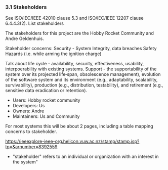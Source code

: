 ### 3.1 Stakeholders

See ISO/IEC/IEEE 42010 clause 5.3 and ISO/IEC/IEEE 12207 clause 6.4.4.3(2).
List stakeholders

The stakeholders for this project are the Hobby Rocket Community and Andre Geldenhuis.

Stakeholder concerns:
Security - System Integrity, data breaches
Safety Hazards (i.e. while arming the ignition charge)

Talk about life cycle - availability, security, effectiveness, usability, interpoerability with existing systems.
Support - the supportability of the system
over its projected life‐span, obsolescence management), evolution of the software system
and its environment (e.g., adaptability, scalability, survivability), production (e.g.,
distribution, testability), and retirement (e.g., sensitive data eradication or retention).

- Users: Hobby rocket community<br>
- Developers: Us
- Owners: Andre
- Maintainers: Us and Community

For most systems this will be about 2 pages, including a table mapping concerns to stakeholder.


https://ieeexplore-ieee-org.helicon.vuw.ac.nz/stamp/stamp.jsp?tp=&arnumber=8392559
* "stakeholder" refers to an individual or organization with an interest in the system"